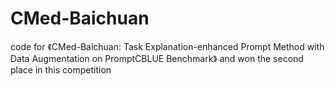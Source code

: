 # CMed-Baichuan
code for 《CMed-Baichuan: Task Explanation-enhanced Prompt Method with Data Augmentation on PromptCBLUE Benchmark》 and won the second place in this competition
